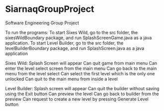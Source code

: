 # SiarnaqGroupProject
Software Engineering Group Project

To run the programs:
	To start Sixes Wild, go to the src folder, the sixesWildBoundary package, 
	and run SplashScreenGame.java as a java application.
	To start Level Builder, go to the src folder, the levelBuilderBoundary
	package, and run SplashScreen.java as a java application

Sixes Wild:
	Splash Screen will appear
	Can quit game from main menu
	Can enter the level select screen from the main menu
	Can go back to the main menu from the level select
	Can select the first level which is the only one unlocked
	Can quit to the main menu from inside a level

Level Builder:
	Splash screen will appear
	Can quit the builder without saving using the Exit button
	Can preview the level
	Can go back to builder from the preview
	Can request to create a new level by pressing Generate Level button
